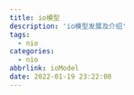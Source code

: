 ```yaml
---
title: io模型
description: 'io模型发展及介绍'
tags:
  - nio
categories:
  - nio
abbrlink: ioModel
date: 2022-01-19 23:22:00
---
```


